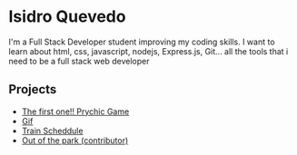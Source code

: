 # Isidro Quevedo
I'm a Full Stack Developer student improving my coding skills. I want to learn about html, css, javascript, nodejs, Express.js, Git... all the tools that i need to be a full stack web developer

## Projects

* [The first one!! Prychic Game](https://iquevedom.github.io/Psychic-Game/)
* [Gif](https://iquevedom.github.io/Giphy_API/)
* [Train Scheddule](https://iquevedom.github.io/train_scheduler_assignment/)
* [Out of the park (contributor)](https://github.com/irishjedi77/Parking)